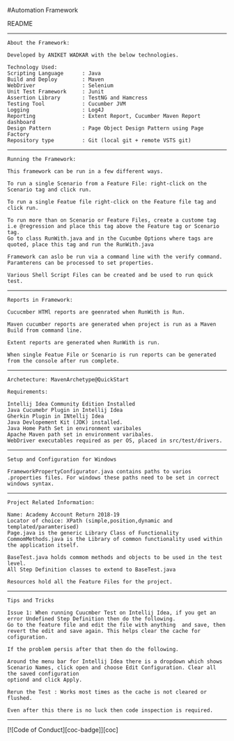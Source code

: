 #Automation Framework

README

________________________________________________________________________________________________________________________________________________

    About the Framework:

    Developed by ANIKET WADKAR with the below technologies.

    Technology Used:
    Scripting Language      : Java
    Build and Deploy        : Maven
    WebDriver               : Selenium
    Unit Test Framework     : Junit
    Assertion Library       : TestNG and Hamcress
    Testing Tool            : Cucumber JVM
    Logging                 : Log4J
    Reporting               : Extent Report, Cucumber Maven Report dashboard
    Design Pattern          : Page Object Design Pattern using Page Factory
    Repository type         : Git (local git + remote VSTS git)

________________________________________________________________________________________________________________________________________________


    Running the Framework:

    This framework can be run in a few different ways.

    To run a single Scenario from a Feature File: right-click on the Scenario tag and click run.

    To run a single Featue file right-click on the Feature file tag and click run.

    To run more than on Scenario or Feature Files, create a custome tag i.e @regression and place this tag above the Feature tag or Scenario tag.
    Go to class RunWith.java and in the Cucumbe Options where tags are quoted, place this tag and run the RunWith.java

    Framework can aslo be run via a command line with the verify command. Paramterens can be processed to set properties.

    Various Shell Script Files can be created and be used to run quick test.

________________________________________________________________________________________________________________________________________________

    Reports in Framework:

    Cucucmber HTMl reports are geenrated when RunWith is Run.

    Maven cucumber reports are generated when project is run as a Maven Build from command line.

    Extent reports are generated when RunWith is run.

    When single Featue File or Scenario is run reports can be generated from the console after run complete.
________________________________________________________________________________________________________________________________________________


    Archetecture: MavenArchetype@QuickStart

    Requirements:

    Intellij Idea Community Edition Installed
    Java Cucumebr Plugin in Intellij Idea
    Gherkin Plugin in INtellij Idea
    Java Devlopement Kit (JDK) installed.
    Java Home Path Set in environment varibales
    Apache Maven path set in environment varibales.
    WebDriver executables required as per OS, placed in src/test/drivers.

________________________________________________________________________________________________________________________________________________


    Setup and Configuration for Windows

    FrameworkPropertyConfigurator.java contains paths to varios .properties files. For windows these paths need to be set in correct windows syntax.

________________________________________________________________________________________________________________________________________________

    Project Related Information:

    Name: Academy Account Return 2018-19
    Locator of choice: XPath (simple,position,dynamic and templated/paramterised)
    Page.java is the generic Library Class of Functionality
    CommomMethods.java is the Library of common functionality used within the application itself.

    BaseTest.java holds commom methods and objects to be used in the test level.
    All Step Definition classes to extend to BaseTest.java

    Resources hold all the Feature Files for the project.

________________________________________________________________________________________________________________________________________________

    Tips and Tricks

    Issue 1: When running Cuucmber Test on Intellij Idea, if you get an error Undefined Step Definition then do the following.
    Go to the feature file and edit the file with anything  and save, then revert the edit and save again. This helps clear the cache for cofiguration.

    If the problem persis after that then do the following.

    Around the menu bar for Intellij Idea there is a dropdown which shows Scenario Names, click open and choose Edit Configuration. Clear all the saved configuration
    optiond and click Apply.

    Rerun the Test : Works most times as the cache is not cleared or flushed.

    Even after this there is no luck then code inspection is required.

________________________________________________________________________________________________________________________________________________


[![Code of Conduct][coc-badge]][coc]